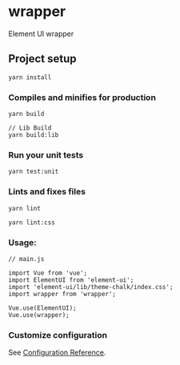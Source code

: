 # wrapper

Element UI wrapper

## Project setup
```
yarn install
```
### Compiles and minifies for production
```
yarn build

// Lib Build
yarn build:lib
```

### Run your unit tests
```
yarn test:unit
```

### Lints and fixes files
```
yarn lint

yarn lint:css
```

### Usage: 
```
// main.js

import Vue from 'vue';
import ElementUI from 'element-ui';
import 'element-ui/lib/theme-chalk/index.css';
import wrapper from 'wrapper';

Vue.use(ElementUI);
Vue.use(wrapper);

```

### Customize configuration
See [Configuration Reference](https://cli.vuejs.org/config/).
